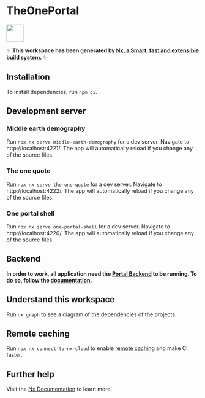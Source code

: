 # TheOnePortal

<a href="https://nx.dev" target="_blank" rel="noreferrer"><img src="https://raw.githubusercontent.com/nrwl/nx/master/images/nx-logo.png" width="45"></a>

✨ **This workspace has been generated by [Nx, a Smart, fast and extensible build system.](https://nx.dev)** ✨

## Installation

To install dependencies, run `npm ci`.

## Development server

### Middle earth demography

Run `npx nx serve middle-earth-demography` for a dev server. Navigate to http://localhost:4221/. The app will automatically reload if you change any of the source files.

### The one quote

Run `npx nx serve the-one-quote` for a dev server. Navigate to http://localhost:4222/. The app will automatically reload if you change any of the source files.

### One portal shell

Run `npx nx serve one-portal-shell` for a dev server. Navigate to http://localhost:4220/. The app will automatically reload if you change any of the source files.

## Backend

**In order to work, all application need the [Portal Backend](https://github.com/sdedieu/portal-backend) to be running. To do so, follow the [documentation](https://github.com/sdedieu/portal-backend).**

## Understand this workspace

Run `nx graph` to see a diagram of the dependencies of the projects.

## Remote caching

Run `npx nx connect-to-nx-cloud` to enable [remote caching](https://nx.app) and make CI faster.

## Further help

Visit the [Nx Documentation](https://nx.dev) to learn more.
